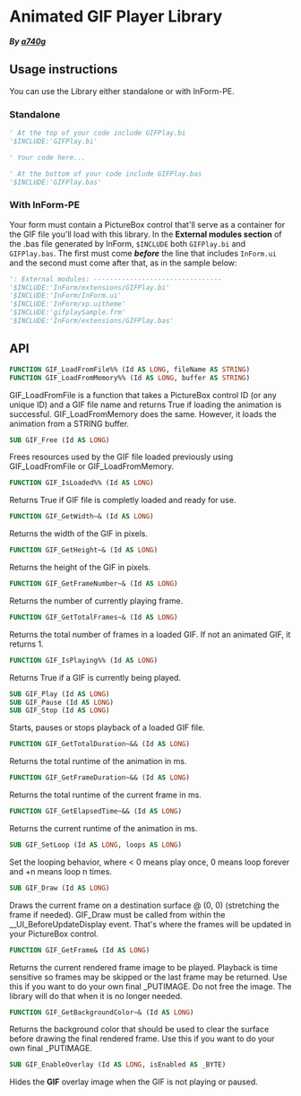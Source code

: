# Animated GIF Player Library

***By [a740g](https://github.com/a740g)***

## Usage instructions

You can use the Library either standalone or with InForm-PE.

### Standalone

```vb
' At the top of your code include GIFPlay.bi
'$INCLUDE:'GIFPlay.bi'

' Your code here...

' At the bottom of your code include GIFPlay.bas
'$INCLUDE:'GIFPlay.bas'
```

### With InForm-PE

Your form must contain a PictureBox control that'll serve as a container for the GIF file you'll load with this library.
In the **External modules section** of the .bas file generated by InForm, `$INCLUDE` both `GIFPlay.bi` and `GIFPlay.bas`.
The first must come ***before*** the line that includes `InForm.ui` and the second must come after that, as in the sample below:

```vb
': External modules: --------------------------------
'$INCLUDE:'InForm/extensions/GIFPlay.bi'
'$INCLUDE:'InForm/InForm.ui'
'$INCLUDE:'InForm/xp.uitheme'
'$INCLUDE:'gifplaySample.frm'
'$INCLUDE:'InForm/extensions/GIFPlay.bas'
```

## API

```vb
FUNCTION GIF_LoadFromFile%% (Id AS LONG, fileName AS STRING)
FUNCTION GIF_LoadFromMemory%% (Id AS LONG, buffer AS STRING)
```

GIF_LoadFromFile is a function that takes a PictureBox control ID (or any unique ID) and a GIF file name and returns True if loading the animation is successful.
GIF_LoadFromMemory does the same. However, it loads the animation from a STRING buffer.

```vb
SUB GIF_Free (Id AS LONG)
```

Frees resources used by the GIF file loaded previously using GIF_LoadFromFile or GIF_LoadFromMemory.

```vb
FUNCTION GIF_IsLoaded%% (Id AS LONG)
```

Returns True if GIF file is completly loaded and ready for use.

```vb
FUNCTION GIF_GetWidth~& (Id AS LONG)
```

Returns the width of the GIF in pixels.

```vb
FUNCTION GIF_GetHeight~& (Id AS LONG)
```

Returns the height of the GIF in pixels.

```vb
FUNCTION GIF_GetFrameNumber~& (Id AS LONG)
```

Returns the number of currently playing frame.

```vb
FUNCTION GIF_GetTotalFrames~& (Id AS LONG)
```

Returns the total number of frames in a loaded GIF. If not an animated GIF, it returns 1.

```vb
FUNCTION GIF_IsPlaying%% (Id AS LONG)
```

Returns True if a GIF is currently being played.

```vb
SUB GIF_Play (Id AS LONG)
SUB GIF_Pause (Id AS LONG)
SUB GIF_Stop (Id AS LONG)
```

Starts, pauses or stops playback of a loaded GIF file.

```vb
FUNCTION GIF_GetTotalDuration~&& (Id AS LONG)
```

Returns the total runtime of the animation in ms.

```vb
FUNCTION GIF_GetFrameDuration~&& (Id AS LONG)
```

Returns the total runtime of the current frame in ms.

```vb
FUNCTION GIF_GetElapsedTime~&& (Id AS LONG)
```

Returns the current runtime of the animation in ms.

```vb
SUB GIF_SetLoop (Id AS LONG, loops AS LONG)
```

Set the looping behavior, where < 0 means play once, 0 means loop forever and +n means loop n times.

```vb
SUB GIF_Draw (Id AS LONG)
```

Draws the current frame on a destination surface @ (0, 0) (stretching the frame if needed).
GIF_Draw must be called from within the __UI_BeforeUpdateDisplay event. That's where the frames will be updated in your PictureBox control.

```vb
FUNCTION GIF_GetFrame& (Id AS LONG)
```

Returns the current rendered frame image to be played. Playback is time sensitive so frames may be skipped or the last frame may be returned.
Use this if you want to do your own final _PUTIMAGE. Do not free the image. The library will do that when it is no longer needed.

```vb
FUNCTION GIF_GetBackgroundColor~& (Id AS LONG)
```

Returns the background color that should be used to clear the surface before drawing the final rendered frame.
Use this if you want to do your own final _PUTIMAGE.

```vb
SUB GIF_EnableOverlay (Id AS LONG, isEnabled AS _BYTE)
```

Hides the **GIF** overlay image when the GIF is not playing or paused.
